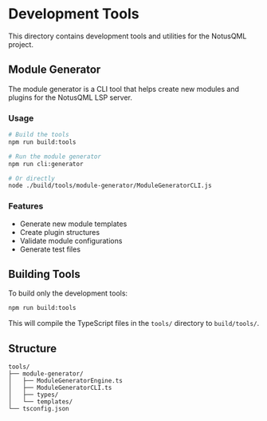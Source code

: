 # Development Tools

This directory contains development tools and utilities for the NotusQML project.

## Module Generator

The module generator is a CLI tool that helps create new modules and plugins for the NotusQML LSP server.

### Usage

```bash
# Build the tools
npm run build:tools

# Run the module generator
npm run cli:generator

# Or directly
node ./build/tools/module-generator/ModuleGeneratorCLI.js
```

### Features

- Generate new module templates
- Create plugin structures
- Validate module configurations
- Generate test files

## Building Tools

To build only the development tools:

```bash
npm run build:tools
```

This will compile the TypeScript files in the `tools/` directory to `build/tools/`.

## Structure

```
tools/
├── module-generator/
│   ├── ModuleGeneratorEngine.ts
│   ├── ModuleGeneratorCLI.ts
│   ├── types/
│   └── templates/
└── tsconfig.json
``` 